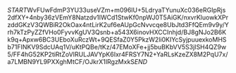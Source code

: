 $START$WvFUwFdmP3YU33useVZm+m096lU+5LdryaTYunuXc036eRGIpRjs2dfXY+4nby36zVEmY8Natzdv1IWCd1StwKf0npWJ0T5AiGK/nxvrKluowkXPrzddGKzV3QWBiR2OkOax4ntLirK2uf6eAUpGcNvvcqe8UbJtd3FfQEm9v9y/Yrh7kTzPyZZfVHo0FyvvKgUV3Qsnb+a543X6inovHXCCInhjd/BJ8gNJo2B6Kk9q+Apxw6BC3UEboXuRczWt+9QESfaZ0Y5PkzW2li0KIYcSyjpuuexkoMHSb71FINKV9SdcUAq1V/uKtPQBe/tKz/47EMoXFe+jj5buBKbVV5S3jISH4QZ9w5/FF4hG52KP2tiRtZoVIRULJAVYpK6Ixr4FRSY7N2+YaRLsKzeZX8M2PqU7x/a7LMBN9YL9PXXghMtCF/OJkrX1IRgzMxkS$END$